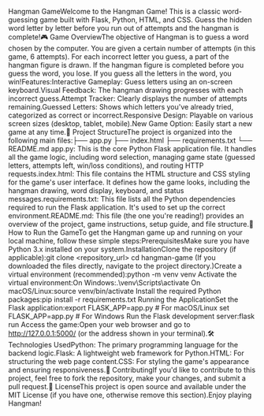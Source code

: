Hangman GameWelcome to the Hangman Game! This is a classic word-guessing game built with Flask, Python, HTML, and CSS. Guess the hidden word letter by letter before you run out of attempts and the hangman is complete!🎮 Game OverviewThe objective of Hangman is to guess a word chosen by the computer. You are given a certain number of attempts (in this game, 6 attempts). For each incorrect letter you guess, a part of the hangman figure is drawn. If the hangman figure is completed before you guess the word, you lose. If you guess all the letters in the word, you win!Features:Interactive Gameplay: Guess letters using an on-screen keyboard.Visual Feedback: The hangman drawing progresses with each incorrect guess.Attempt Tracker: Clearly displays the number of attempts remaining.Guessed Letters: Shows which letters you've already tried, categorized as correct or incorrect.Responsive Design: Playable on various screen sizes (desktop, tablet, mobile).New Game Option: Easily start a new game at any time.📁 Project StructureThe project is organized into the following main files:├── app.py
├── index.html
├── requirements.txt
└── README.md
app.py: This is the core Python Flask application file. It handles all the game logic, including word selection, managing game state (guessed letters, attempts left, win/loss conditions), and routing HTTP requests.index.html: This file contains the HTML structure and CSS styling for the game's user interface. It defines how the game looks, including the hangman drawing, word display, keyboard, and status messages.requirements.txt: This file lists all the Python dependencies required to run the Flask application. It's used to set up the correct environment.README.md: This file (the one you're reading!) provides an overview of the project, game instructions, setup guide, and file structure.🚀 How to Run the GameTo get the Hangman game up and running on your local machine, follow these simple steps:PrerequisitesMake sure you have Python 3.x installed on your system.InstallationClone the repository (if applicable):git clone <repository_url>
cd hangman-game
(If you downloaded the files directly, navigate to the project directory.)Create a virtual environment (recommended):python -m venv venv
Activate the virtual environment:On Windows:.\venv\Scripts\activate
On macOS/Linux:source venv/bin/activate
Install the required Python packages:pip install -r requirements.txt
Running the ApplicationSet the Flask application:export FLASK_APP=app.py  # For macOS/Linux
set FLASK_APP=app.py     # For Windows
Run the Flask development server:flask run
Access the game:Open your web browser and go to http://127.0.0.1:5000/ (or the address shown in your terminal).🛠️ Technologies UsedPython: The primary programming language for the backend logic.Flask: A lightweight web framework for Python.HTML: For structuring the web page content.CSS: For styling the game's appearance and ensuring responsiveness.🤝 ContributingIf you'd like to contribute to this project, feel free to fork the repository, make your changes, and submit a pull request.📄 LicenseThis project is open source and available under the MIT License (if you have one, otherwise remove this section).Enjoy playing Hangman!
